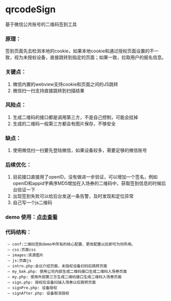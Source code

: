 qrcodeSign
==========

基于微信公共账号的二维码签到工具

### 原理：
     
签到页面先去检测本地的cookie，如果本地cookie和通过授权页面设置的不一致，视为未授权设备，直接跳转到指定的页面；如果一致，拉取用户的报名信息。
     
### 关键点：
     
1. 微信内置的webview支持cookie和页面之间的JS跳转
2. 微信扫一扫支持直接跳转到扫描结果

### 风险点：
     
1. 生成二维码的接口都是调用第三方，不是自己控制，可能会挂掉
2. 生成的二维码一般第三方都会有图片保存，不够安全

### 缺点：
     
1. 使用微信扫一扫要先登陆微信，如果设备较多，需要足够的微信账号

### 后续优化：
    
1. 目前接口直接用了openID，没有做进一步验证，可以增加一个签名，例如openID和appid字典序MD5增加在入场券的二维码中，获取签到信息的时候后台验证一下
2. 出现签到失败可以给后台发送一条告警，及时发现和定位异常
3. 自己写一个js二维码
    
### demo 使用：[点击查看]( http://blog.bihe0832.com/wechar_sign_with_qrcode.html)

### 代码结构：

     — conf:二维码签到demo中所有的核心配置，更改配置以后即可为你所用。
     — css:页面css
     — images:资源图片
     — js:页面js
     — intro.php:会议介绍页面，未授权设备扫码后跳转页面
     — my_bak.php: 使用公司内部生成二维码接口生成二维码入场券页面
     — my.php: 使用外部第三方生成二维码接口生成二维码入场券页面
     — sign.php: 授权后设备扫描入场券以后跳转页面
     — signPre.php: 设备授权
     — signAfter.php: 设备取消授权
